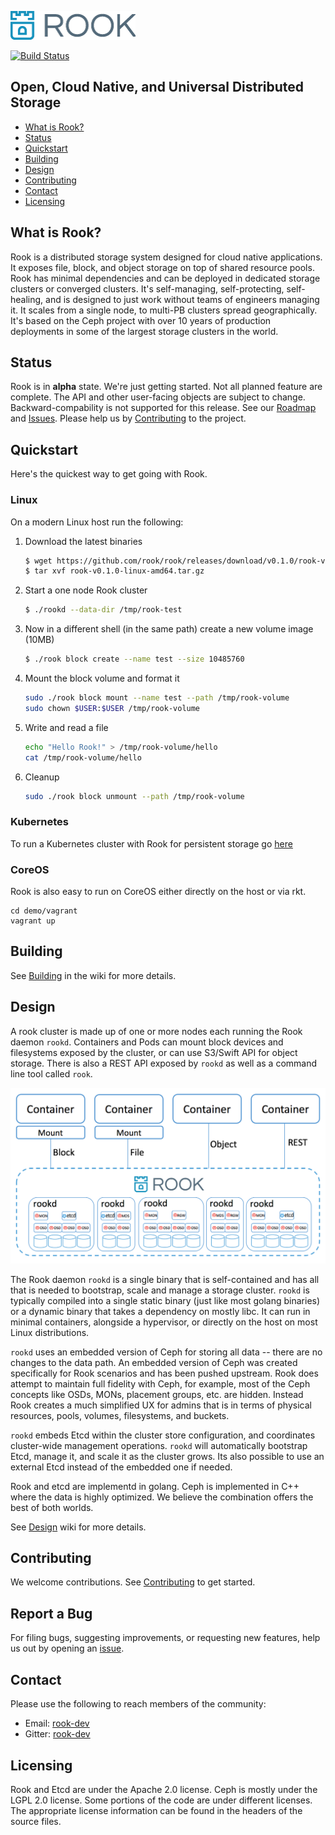 ![logo](Documentation/media/logo.png?raw=true "Rook")

[![Build Status](https://jenkins.rook.io/job/ci-rook/badge/icon)](https://jenkins.rook.io/job/ci-rook/)

## Open, Cloud Native, and Universal Distributed Storage

- [What is Rook?](#what-is-rook)
- [Status](#status)
- [Quickstart](#quickstart)
- [Building](#building)
- [Design](#design)
- [Contributing](#contributing)
- [Contact](#contact)
- [Licensing](#licensing)

## What is Rook?

Rook is a distributed storage system designed for cloud native applications. It
exposes file, block, and object storage on top of shared resource pools. Rook has minimal
dependencies and can be deployed in dedicated storage clusters or converged clusters. It's
self-managing, self-protecting, self-healing, and is designed to just work without teams of
engineers managing it. It scales from a single node, to multi-PB clusters spread geographically.
It's based on the Ceph project with over 10 years of production deployments in some of the
largest storage clusters in the world.

## Status

Rook is in **alpha** state. We're just getting started. Not all planned feature are complete. The API
and other user-facing objects are subject to change. Backward-compability is not supported for this
release. See our [Roadmap](https://github.com/rook/rook/wiki/Roadmap) and [Issues](https://github.com/rook/rook/issues).
Please help us by [Contributing](CONTRIBUTING.md) to the project.

## Quickstart

Here's the quickest way to get going with Rook.

### Linux

On a modern Linux host run the following:

1. Download the latest  binaries

    ```bash
    $ wget https://github.com/rook/rook/releases/download/v0.1.0/rook-v0.1.0-linux-amd64.tar.gz
    $ tar xvf rook-v0.1.0-linux-amd64.tar.gz
    ```

2. Start a one node Rook cluster

    ```bash
    $ ./rookd --data-dir /tmp/rook-test
    ```

3. Now in a different shell (in the same path) create a new volume image (10MB)

    ```bash
    $ ./rook block create --name test --size 10485760
    ```

4. Mount the block volume and format it

    ```bash
    sudo ./rook block mount --name test --path /tmp/rook-volume
    sudo chown $USER:$USER /tmp/rook-volume
    ```

5. Write and read a file

    ```bash
    echo "Hello Rook!" > /tmp/rook-volume/hello
    cat /tmp/rook-volume/hello
    ```

6. Cleanup

    ```bash
    sudo ./rook block unmount --path /tmp/rook-volume
    ```

### Kubernetes

To run a Kubernetes cluster with Rook for persistent storage go [here](https://github.com/rook/coreos-kubernetes)

### CoreOS

Rook is also easy to run on CoreOS either directly on the host or via rkt.

```
cd demo/vagrant
vagrant up
```

## Building

See [Building](https://github.com/rook/rook/wiki/Design) in the wiki for more details.

## Design

A rook cluster is made up of one or more nodes each running the Rook daemon `rookd`. Containers and Pods can
mount block devices and filesystems exposed by the cluster, or can use S3/Swift API for object storage. There is
also a REST API exposed by `rookd` as well as a command line tool called `rook`.

![Overview](Documentation/media/cluster.png)

The Rook daemon `rookd` is a single binary that is self-contained and has all that is needed to bootstrap, scale
and manage a storage cluster. `rookd` is typically compiled into a single static binary (just like most golang
binaries) or a dynamic binary that takes a dependency on mostly libc. It can run in minimal containers, alongside a
hypervisor, or directly on the host on most Linux distributions.

`rookd` uses an embedded version of Ceph for storing all data -- there are no changes to the data path. An embedded version
of Ceph was created specifically for Rook scenarios and has been pushed upstream. Rook does attempt to maintain full fidelity
with Ceph, for example, most of the Ceph concepts like OSDs, MONs, placement groups, etc. are hidden. Instead Rook creates
a much simplified UX for admins that is in terms of physical resources, pools, volumes, filesystems, and buckets.

`rookd` embeds Etcd within the cluster store configuration, and coordinates cluster-wide management operations. `rookd` will automatically
bootstrap Etcd, manage it, and scale it as the cluster grows. Its also possible to use an external Etcd instead of the embedded one
if needed.

Rook and etcd are implementd in golang. Ceph is implemented in C++ where the data is highly optimized. We believe
the combination offers the best of both worlds.

See [Design](https://github.com/rook/rook/wiki/Design) wiki for more details.

## Contributing

We welcome contributions. See [Contributing](CONTRIBUTING.md) to get started.

## Report a Bug

For filing bugs, suggesting improvements, or requesting new features, help us out by opening an [issue](https://github.com/rook/rook/issues).

## Contact

Please use the following to reach members of the community:

- Email: [rook-dev](https://groups.google.com/forum/#!forum/rook-dev)
- Gitter: [rook-dev](https://gitter.im/rook/rook-dev)

## Licensing

Rook and Etcd are under the Apache 2.0 license. Ceph is mostly under the LGPL 2.0 license. Some portions
of the code are under different licenses. The appropriate license information can be found in the headers
of the source files.
